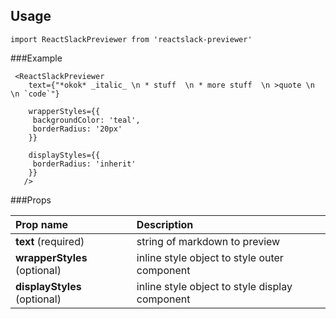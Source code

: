 
## Usage 

```
import ReactSlackPreviewer from 'reactslack-previewer'

```


###Example
```
 <ReactSlackPreviewer 
    text={"*okok* _italic_ \n * stuff  \n * more stuff  \n >quote \n \n `code`"}

    wrapperStyles={{
     backgroundColor: 'teal',
     borderRadius: '20px'
    }}

    displayStyles={{
     borderRadius: 'inherit'
    }}
   />
```


###Props

|Prop name|    Description|
|:----------|:-------------|
| **text**  (required)  | string of markdown to preview  | 
| **wrapperStyles** (optional)|  inline style object to style outer component   
| **displayStyles** (optional) |  inline style object to style display component|


